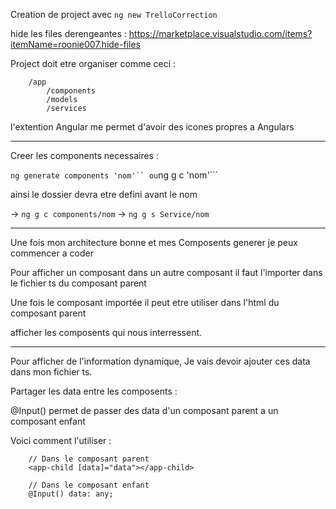 Creation de project avec `ng new TrelloCorrection`

hide les files derengeantes : https://marketplace.visualstudio.com/items?itemName=roonie007.hide-files

Project doit etre organiser comme ceci :

```
	/app
		/components
		/models
		/services
```

l'extention Angular me permet d'avoir des icones propres a Angulars

---

Creer les components necessaires :

` ng generate components 'nom'``
ou
 `ng g c 'nom'```

ainsi le dossier devra etre defini avant le nom

-> `ng g c components/nom`
-> `ng g s Service/nom`

---

Une fois mon architecture bonne et mes Composents generer je peux commencer a coder

Pour afficher un composant dans un autre composant il faut l'importer dans le fichier ts du composant parent

Une fois le composant importée il peut etre utiliser dans l'html du composant parent

afficher les composents qui nous interressent.

---

Pour afficher de l'information dynamique, Je vais devoir ajouter ces data dans mon fichier ts.

Partager les data entre les composents :

@Input() permet de passer des data d'un composant parent a un composant enfant

Voici comment l'utiliser :

```
	// Dans le composant parent
	<app-child [data]="data"></app-child>

	// Dans le composant enfant
	@Input() data: any;
```
